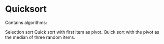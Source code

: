 # Quicksort

Contains algorithms:

Selection sort
Quick sort with first item as pivot.
Quick sort with the pivot as the median of three random items.

